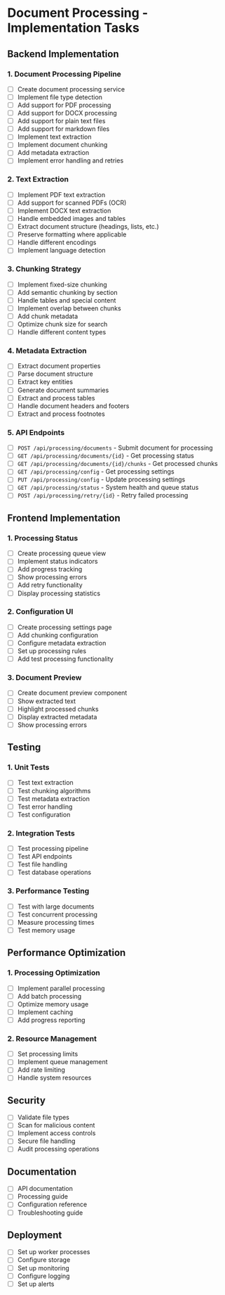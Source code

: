 # Document Processing - Implementation Tasks

## Backend Implementation

### 1. Document Processing Pipeline
- [ ] Create document processing service
- [ ] Implement file type detection
- [ ] Add support for PDF processing
- [ ] Add support for DOCX processing
- [ ] Add support for plain text files
- [ ] Add support for markdown files
- [ ] Implement text extraction
- [ ] Implement document chunking
- [ ] Add metadata extraction
- [ ] Implement error handling and retries

### 2. Text Extraction
- [ ] Implement PDF text extraction
- [ ] Add support for scanned PDFs (OCR)
- [ ] Implement DOCX text extraction
- [ ] Handle embedded images and tables
- [ ] Extract document structure (headings, lists, etc.)
- [ ] Preserve formatting where applicable
- [ ] Handle different encodings
- [ ] Implement language detection

### 3. Chunking Strategy
- [ ] Implement fixed-size chunking
- [ ] Add semantic chunking by section
- [ ] Handle tables and special content
- [ ] Implement overlap between chunks
- [ ] Add chunk metadata
- [ ] Optimize chunk size for search
- [ ] Handle different content types

### 4. Metadata Extraction
- [ ] Extract document properties
- [ ] Parse document structure
- [ ] Extract key entities
- [ ] Generate document summaries
- [ ] Extract and process tables
- [ ] Handle document headers and footers
- [ ] Extract and process footnotes

### 5. API Endpoints
- [ ] `POST /api/processing/documents` - Submit document for processing
- [ ] `GET /api/processing/documents/{id}` - Get processing status
- [ ] `GET /api/processing/documents/{id}/chunks` - Get processed chunks
- [ ] `GET /api/processing/config` - Get processing settings
- [ ] `PUT /api/processing/config` - Update processing settings
- [ ] `GET /api/processing/status` - System health and queue status
- [ ] `POST /api/processing/retry/{id}` - Retry failed processing

## Frontend Implementation

### 1. Processing Status
- [ ] Create processing queue view
- [ ] Implement status indicators
- [ ] Add progress tracking
- [ ] Show processing errors
- [ ] Add retry functionality
- [ ] Display processing statistics

### 2. Configuration UI
- [ ] Create processing settings page
- [ ] Add chunking configuration
- [ ] Configure metadata extraction
- [ ] Set up processing rules
- [ ] Add test processing functionality

### 3. Document Preview
- [ ] Create document preview component
- [ ] Show extracted text
- [ ] Highlight processed chunks
- [ ] Display extracted metadata
- [ ] Show processing errors

## Testing

### 1. Unit Tests
- [ ] Test text extraction
- [ ] Test chunking algorithms
- [ ] Test metadata extraction
- [ ] Test error handling
- [ ] Test configuration

### 2. Integration Tests
- [ ] Test processing pipeline
- [ ] Test API endpoints
- [ ] Test file handling
- [ ] Test database operations

### 3. Performance Testing
- [ ] Test with large documents
- [ ] Test concurrent processing
- [ ] Measure processing times
- [ ] Test memory usage

## Performance Optimization

### 1. Processing Optimization
- [ ] Implement parallel processing
- [ ] Add batch processing
- [ ] Optimize memory usage
- [ ] Implement caching
- [ ] Add progress reporting

### 2. Resource Management
- [ ] Set processing limits
- [ ] Implement queue management
- [ ] Add rate limiting
- [ ] Handle system resources

## Security
- [ ] Validate file types
- [ ] Scan for malicious content
- [ ] Implement access controls
- [ ] Secure file handling
- [ ] Audit processing operations

## Documentation
- [ ] API documentation
- [ ] Processing guide
- [ ] Configuration reference
- [ ] Troubleshooting guide

## Deployment
- [ ] Set up worker processes
- [ ] Configure storage
- [ ] Set up monitoring
- [ ] Configure logging
- [ ] Set up alerts
